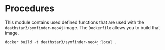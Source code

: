# Procedures

This module contains used defined functions that are used with the `deathstar3/symfinder-neo4j` image.
The `Dockerfile` allows you to build that image.

```shell
docker build -t deathstar3/symfinder-neo4j:local .
```